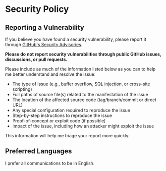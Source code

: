 # Security Policy

## Reporting a Vulnerability

If you believe you have found a security vulnerability, please report it through [GitHub's Security Advisories](https://github.com/SVendittelli/screamer/security/advisories).

**Please do not report security vulnerabilities through public GitHub issues, discussions, or pull requests.**

Please include as much of the information listed below as you can to help me better understand and resolve the issue:

- The type of issue (e.g., buffer overflow, SQL injection, or cross-site scripting)
- Full paths of source file(s) related to the manifestation of the issue
- The location of the affected source code (tag/branch/commit or direct URL)
- Any special configuration required to reproduce the issue
- Step-by-step instructions to reproduce the issue
- Proof-of-concept or exploit code (if possible)
- Impact of the issue, including how an attacker might exploit the issue

This information will help me triage your report more quickly.

## Preferred Languages

I prefer all communications to be in English.
